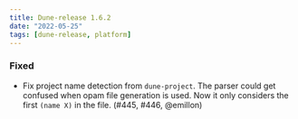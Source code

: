 ```yaml
---
title: Dune-release 1.6.2
date: "2022-05-25"
tags: [dune-release, platform]
---
```


### Fixed

- Fix project name detection from `dune-project`. The parser could get confused
  when opam file generation is used. Now it only considers the first `(name X)`
  in the file. (#445, #446, @emillon)
